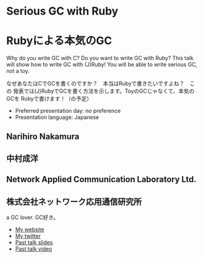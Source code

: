 # Serious GC with Ruby
# Rubyによる本気のGC

Why do you write GC with C?  Do you want to write GC with Ruby?  This
talk will show how to write GC with (J)Ruby!  You will be able to
write serious GC, not a toy.

なぜあなたはCでGCを書くのですか？　本当はRubyで書きたいですよね？　この
発表では(J)RubyでGCを書く方法を示します。ToyのGCじゃなくて、本気のGCを
Rubyで書けます！（の予定）

- Preferred presentation day: no preference
- Presentation language: Japanese

## Narihiro Nakamura
## 中村成洋

## Network Applied Communication Laboratory Ltd.
## 株式会社ネットワーク応用通信研究所

a GC lover.
GC好き。

- [My website](http://www.narihiro.info)
- [My twitter](https://twitter.com/#!/nari3)
- [Past talk slides](http://www.slideshare.net/authorNari/)
- [Past talk video](http://www.example.org)
